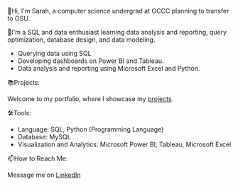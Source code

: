 👋Hi, I'm Sarah, a computer science undergrad at OCCC planning to transfer to OSU.

🌱I'm a SQL and data enthusiast learning data analysis and reporting,
query optimization, database design, and data modeling.

 - Querying data using SQL
 - Developing dashboards on Power BI and Tableau.
 - Data analysis and reporting using Microsoft Excel and Python.

📚Projects:

Welcome to my portfolio, where I showcase my [projects](https://github.com/sarahbrans?tab=repositories).

🛠️Tools:

 - Language: SQL, Python (Programming Language)
 - Database: MySQL
 - Visualization and Analytics: Microsoft Power BI, Tableau, Microsoft Excel

📫How to Reach Me:

Message me on [LinkedIn](https://www.linkedin.com/in/sarahbrans/)
